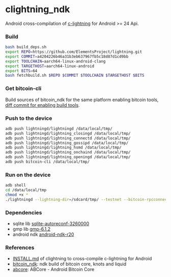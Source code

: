 # clightning_ndk

Android cross-compilation of [c-lightning](https://github.com/ElementsProject/lightning) for Android >= 24 Api.

### Build
```bash
bash build_deps.sh
export REPO=https://github.com/ElementsProject/lightning.git
export COMMIT=a4204226b46a31b3eb637967fb5c18d87d1cd9bb
export TOOLCHAIN=aarch64-linux-android-clang
export TARGETHOST=aarch64-linux-android
export BITS=64
bash fetchbuild.sh $REPO $COMMIT $TOOLCHAIN $TARGETHOST $BITS
```

### Get bitcoin-cli
Build sources of bitcoin_ndk for the same platform enabling bitcoin tools, [diff commit for enabling build tools](https://github.com/lvaccaro/bitcoin_ndk/commit/35b63e11ed6efc9d9dbc787759fd0e8b0b8311f4).


### Push to the device
```bash
adb push lightningd/lightningd /data/local/tmp/
adb push lightningd/lightning_closingd /data/local/tmp/
adb push lightningd/lightning_connectd /data/local/tmp/
adb push lightningd/lightning_gossipd /data/local/tmp/
adb push lightningd/lightning_hsmd /data/local/tmp/
adb push lightningd/lightning_onchaind /data/local/tmp/
adb push lightningd/lightning_openingd /data/local/tmp/
adb push bitcoin-cli /data/local/tmp/
```

### Run on the device
```bash
adb shell
cd /data/local/tmp
chmod +x *
./lightningd --lightning-dir=/sdcard/tmp/ --testnet --bitcoin-rpcconnect=*** --bitcoin-rpcuser=*** --bitcoin-rpcpassword=*** --bitcoin-rpcport=18332 --bitcoin-cli=/data/local/tmp/bitcoin-cli --bitcoin-datadir=/sdcard/tmp/ --log-level=debug
```

### Dependencies
* sqlite lib [sqlite-autoreconf-3260000](https://www.sqlite.org/2018/sqlite-autoconf-3260000.tar.gz)
* gmp lib [gmp-6.1.2](https://gmplib.org/download/gmp/gmp-6.1.2.tar.bz2)
* android ndk [android-ndk-r20](https://dl.google.com/android/repository/android-ndk-r20-linux-x86_64.zip)


### References
* [INSTALL.md](https://github.com/ElementsProject/lightning/blob/master/doc/INSTALL.md#to-cross-compile-for-android)  of clightning to cross-compile c-lightning for Android
* [bitcoin_ndk](https://github.com/greenaddress/bitcoin_ndk/): ndk build of bitcoin core, knots and liquid
* [abcore](https://github.com/greenaddress/abcore/): ABCore - Android Bitcoin Core
